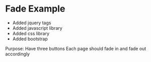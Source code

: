 # Fade Example

- Added jquery tags
- Added javascript library
- Added css library
- Added bootstrap

Purpose: Have three buttons
Each page should fade in and fade out accordingly

